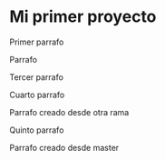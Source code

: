 
# Mi primer proyecto

Primer parrafo

Parrafo

Tercer parrafo

Cuarto parrafo


Parrafo creado desde otra rama

Quinto parrafo

Parrafo creado desde master

